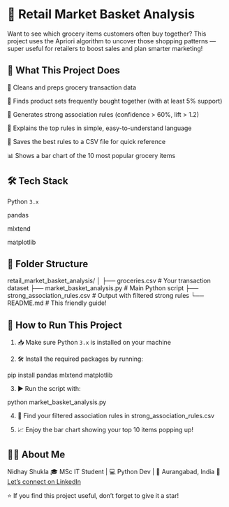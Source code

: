 # 🛒 Retail Market Basket Analysis

Want to see which grocery items customers often buy together? This project uses the Apriori algorithm to uncover those shopping patterns — super useful for retailers to boost sales and plan smarter marketing!



## 📌 What This Project Does

🧹 Cleans and preps grocery transaction data

🔎 Finds product sets frequently bought together (with at least 5% support)

📏 Generates strong association rules (confidence > 60%, lift > 1.2)

💬 Explains the top rules in simple, easy-to-understand language

💾 Saves the best rules to a CSV file for quick reference

📊 Shows a bar chart of the 10 most popular grocery items



## 🛠️ Tech Stack

Python `3.x`

pandas

mlxtend

matplotlib



## 📁 Folder Structure

retail_market_basket_analysis/
│
├── groceries.csv                   # Your transaction dataset
├── market_basket_analysis.py      # Main Python script
├── strong_association_rules.csv   # Output with filtered strong rules
└── README.md                      # This friendly guide!


## 🚀 How to Run This Project

1. 📥 Make sure Python `3.x` is installed on your machine


2. 🛠️ Install the required packages by running:

pip install pandas mlxtend matplotlib


3. ▶️ Run the script with:

python market_basket_analysis.py


4. 📂 Find your filtered association rules in strong_association_rules.csv


5. 📈 Enjoy the bar chart showing your top 10 items popping up!




## 👨‍💻 About Me

Nidhay Shukla
🎓 MSc IT Student | 💻 Python Dev | 📍 Aurangabad, India
🔗 [Let’s connect on LinkedIn](https://www.linkedin.com/in/nidhay-shukla-4326a0343)


⭐ If you find this project useful, don’t forget to give it a star!
